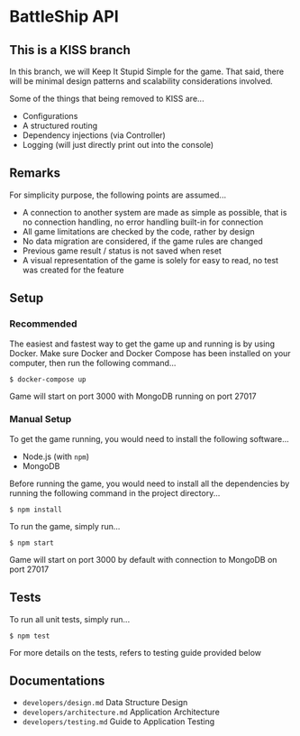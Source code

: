 # BattleShip API

## This is a KISS branch
In this branch, we will Keep It Stupid Simple for the game. That said, there
will be minimal design patterns and scalability considerations involved.

Some of the things that being removed to KISS are...

- Configurations
- A structured routing
- Dependency injections (via Controller)
- Logging (will just directly print out into the console)

## Remarks
For simplicity purpose, the following points are assumed...

- A connection to another system are made as simple as possible, that is no connection handling, no error handling built-in for connection
- All game limitations are checked by the code, rather by design
- No data migration are considered, if the game rules are changed
- Previous game result / status is not saved when reset
- A visual representation of the game is solely for easy to read, no test was created for the feature

## Setup

### Recommended
The easiest and fastest way to get the game up and running is by using Docker.
Make sure Docker and Docker Compose has been installed on your computer, then
run the following command...

```
$ docker-compose up
```

Game will start on port 3000 with MongoDB running on port 27017

### Manual Setup
To get the game running, you would need to install the following software...

- Node.js (with `npm`)
- MongoDB

Before running the game, you would need to install all the dependencies by
running the following command in the project directory...

```
$ npm install
```

To run the game, simply run...

```
$ npm start
```

Game will start on port 3000 by default with connection to MongoDB on port 27017

## Tests
To run all unit tests, simply run...

```
$ npm test
```

For more details on the tests, refers to testing guide provided below

## Documentations

- `developers/design.md` Data Structure Design
- `developers/architecture.md` Application Architecture
- `developers/testing.md` Guide to Application Testing
